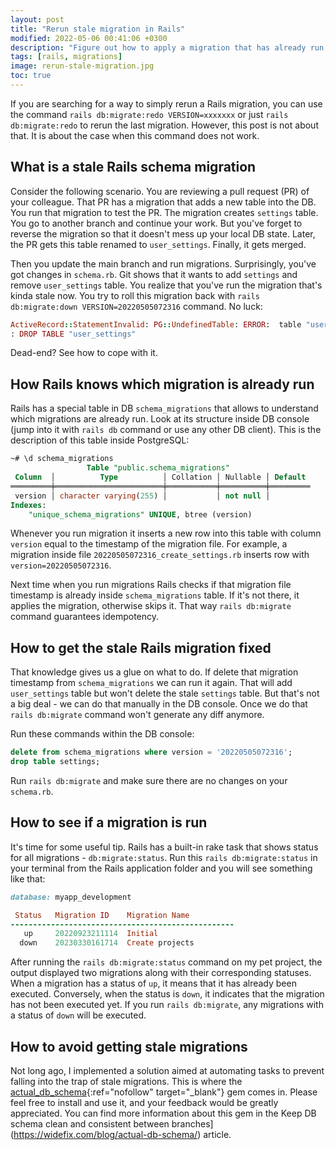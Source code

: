 ```yaml
---
layout: post
title: "Rerun stale migration in Rails"
modified: 2022-05-06 00:41:06 +0300
description: "Figure out how to apply a migration that has already run and the standard rake migration-related tasks don't work."
tags: [rails, migrations]
image: rerun-stale-migration.jpg
toc: true
---
```


If you are searching for a way to simply rerun a Rails migration, you can use the command `rails db:migrate:redo VERSION=xxxxxxx` or just `rails db:migrate:redo` to rerun the last migration. However, this post is not about that. It is about the case when this command does not work.

## What is a stale Rails schema migration

Consider the following scenario. You are reviewing a pull request (PR) of your colleague.
That PR has a migration that adds a new table into the DB.
You run that migration to test the PR. The migration creates `settings` table.
You go to another branch and continue your work. But you've forget to reverse the migration so that it doesn't mess up your local DB state.
Later, the PR gets this table renamed to `user_settings`. Finally, it gets merged.

Then you update the main branch and run migrations. Surprisingly, you've got changes in `schema.rb`.
Git shows that it wants to add `settings` and remove `user_settings` table.
You realize that you've run the migration that's kinda stale now.
You try to roll this migration back with `rails db:migrate:down VERSION=20220505072316` command. No luck:

```ruby
ActiveRecord::StatementInvalid: PG::UndefinedTable: ERROR:  table "user_settings" does not exist
: DROP TABLE "user_settings"
```

Dead-end? See how to cope with it.

## How Rails knows which migration is already run

Rails has a special table in DB `schema_migrations` that allows to understand which migrations are already run.
Look at its structure inside DB console (jump into it with `rails db` command or use any other DB client).
This is the description of this table inside PostgreSQL:

```sql
~# \d schema_migrations
                 Table "public.schema_migrations"
 Column  │          Type          │ Collation │ Nullable │ Default
═════════╪════════════════════════╪═══════════╪══════════╪═════════
 version │ character varying(255) │           │ not null │
Indexes:
    "unique_schema_migrations" UNIQUE, btree (version)
```

Whenever you run migration it inserts a new row into this table with column `version` equal to the timestamp of the migration file.
For example, a migration inside file `20220505072316_create_settings.rb` inserts row with `version=20220505072316`.

Next time when you run migrations Rails checks if that migration file timestamp is already inside `schema_migrations` table.
If it's not there, it applies the migration, otherwise skips it. That way `rails db:migrate` command guarantees idempotency.

## How to get the stale Rails migration fixed

That knowledge gives us a glue on what to do. If delete that migration timestamp from `schema_migrations` we can run it again.
That will add `user_settings` table but won't delete the stale `settings` table. But that's not a big deal - we can do that manually in the DB console.
Once we do that `rails db:migrate` command won't generate any diff anymore.

Run these commands within the DB console:

```sql
delete from schema_migrations where version = '20220505072316';
drop table settings;
```

Run `rails db:migrate` and make sure there are no changes on your `schema.rb`.

## How to see if a migration is run

It's time for some useful tip. Rails has a built-in rake task that shows status for all migrations - `db:migrate:status`.
Run this `rails db:migrate:status` in your terminal from the Rails application folder and you will see something like that:

```ruby
database: myapp_development

 Status   Migration ID    Migration Name
--------------------------------------------------
   up     20220923211114  Initial
  down    20230330161714  Create projects
```

After running the `rails db:migrate:status` command on my pet project, the output displayed two migrations along with their corresponding statuses. When a migration has a status of `up`, it means that it has already been executed. Conversely, when the status is `down`, it indicates that the migration has not been executed yet. If you run `rails db:migrate`, any migrations with a status of `down` will be executed.

## How to avoid getting stale migrations

Not long ago, I implemented a solution aimed at automating tasks to prevent falling into the trap of stale migrations. This is where the [actual_db_schema](https://github.com/widefix/actual_db_schema){:ref="nofollow" target="_blank"} gem comes in. Please feel free to install and use it, and your feedback would be greatly appreciated. You can find more information about this gem in the Keep DB schema clean and consistent between branches](https://widefix.com/blog/actual-db-schema/) article.
